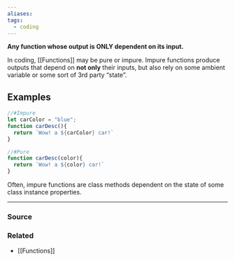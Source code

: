```yaml
---
aliases: 
tags:
  - coding
---
```

**Any function whose output is ONLY dependent on its input.**

In coding, [[Functions]] may be pure or impure. Impure functions produce outputs that depend on **not only** their inputs, but also rely on some ambient variable or some sort of 3rd party “state”.

## Examples

```jsx
//#Impure
let carColor = "blue";
function carDesc(){ 
  return `Wow! a ${carColor} car!`
}

//#Pure
function carDesc(color){ 
  return `Wow! a ${color} car!`
}
```

 Often, impure functions are class methods dependent on the state of some class instance properties.

---

### Source


### Related
- [[Functions]]